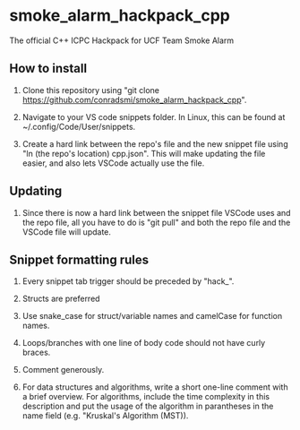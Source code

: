# smoke_alarm_hackpack_cpp

The official C++ ICPC Hackpack for UCF Team Smoke Alarm

## How to install

1. Clone this repository using "git clone <https://github.com/conradsmi/smoke_alarm_hackpack_cpp>".

2. Navigate to your VS code snippets folder. In Linux, this can be found at ~/.config/Code/User/snippets.

3. Create a hard link between the repo's file and the new snippet file using "ln (the repo's location) cpp.json". This will make updating the file easier, and also lets VSCode actually use the file.

## Updating

1. Since there is now a hard link between the snippet file VSCode uses and the repo file, all you have to do is "git pull" and both the repo file and the VSCode file will update.

## Snippet formatting rules

1. Every snippet tab trigger should be preceded by "hack_".

2. Structs are preferred

3. Use snake_case for struct/variable names and camelCase for function names.

4. Loops/branches with one line of body code should not have curly braces.

5. Comment generously.

6. For data structures and algorithms, write a short one-line comment with a brief overview. For algorithms, include the time complexity in this description and put the usage of the algorithm in parantheses in the name field (e.g. "Kruskal's Algorithm (MST)).
